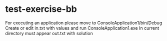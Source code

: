 # test-exercise-bb

For executing an application please move to ConsoleApplication1/bin/Debug
Create or edit in.txt with values and run ConsoleApplication1.exe
In current directory must appear out.txt with solution
